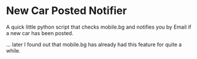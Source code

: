 # New Car Posted Notifier
A quick little python script that checks mobile.bg and notifies you by Email if a new car has been posted.

... later I found out that mobile.bg has already had this feature for quite a while.
